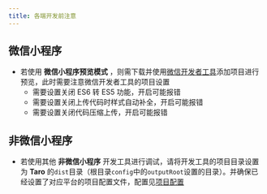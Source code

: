 ```yaml
---
title: 各端开发前注意
---
```


## 微信小程序

* 若使用 **微信小程序预览模式** ，则需下载并使用[微信开发者工具](https://developers.weixin.qq.com/miniprogram/dev/devtools/download.html)添加项目进行预览，此时需要注意微信开发者工具的项目设置
  * 需要设置关闭 ES6 转 ES5 功能，开启可能报错
  * 需要设置关闭上传代码时样式自动补全，开启可能报错
  * 需要设置关闭代码压缩上传，开启可能报错

## 非微信小程序

* 若使用其他 **非微信小程序** 开发工具进行调试，请将开发工具的项目目录设置为 **Taro** 的`dist`目录（根目录`config`中的`outputRoot`设置的目录）。并确保已经设置了对应平台的项目配置文件，配置见[项目配置](./project-config)
